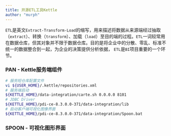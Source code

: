 ```yaml
---
title: 开源ETL工具Kettle
author: "murph"
---
```


`ETL`是英文`Extract-Transform-Load`的缩写，用来描述将数据从来源端经过抽取（`extract`）、转换（`transform`）、加载（`load`）至目的端的过程。`ETL`一词较常用在数据仓库，但其对象并不限于数据仓库。目的是将企业中的分散、零乱、标准不统一的数据整合到一起，为企业的决策提供分析依据， `ETL`是`BI`项目重要的一个环节。

<!--- more --->

### PAN - Kettle服务端组件

```bash
# 服务短仓库配置文件
vi ${USER_HOME}/.kettle/repositories.xml
# 服务端启动
${KETTLE_HOME}/data-integration/carte.sh 0.0.0.0 8101
# JDBC Driver
${KETTLE_HOME}/pdi-ce-8.3.0.0-371/data-integration/lib
# 启动客户端可视化图像界面
${KETTLE_HOME}/pdi-ce-8.3.0.0-371/data-integration/Spoon.bat
```

### SPOON - 可视化图形界面